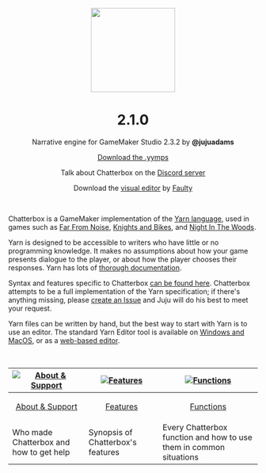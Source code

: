 <p align="center"><img src="https://raw.githubusercontent.com/JujuAdams/Chatterbox/master/LOGO.png" style="display:block; margin:auto; width:170px"></p>
<h1 align="center">2.1.0</h1>

<p align="center">Narrative engine for GameMaker Studio 2.3.2 by <b>@jujuadams</b></p>

<p align="center"><a href="https://github.com/JujuAdams/chatterbox/releases/">Download the .yymps</a></p>
<p align="center">Talk about Chatterbox on the <a href="https://discord.gg/8krYCqr">Discord server</a></p>
<p align="center">Download the <a href="https://github.com/FaultyFunctions/YarnEditor/">visual editor</a> by <a href="https://github.com/FaultyFunctions">Faulty</a></p>

&nbsp;

Chatterbox is a GameMaker implementation of the [Yarn language](https://yarnspinner.dev/), used in games such as [Far From Noise](https://www.georgebatchelor.com/farfromnoise), [Knights and Bikes](https://foamswordgames.com/#knights), and [Night In The Woods](http://www.nightinthewoods.com/).

Yarn is designed to be accessible to writers who have little or no programming knowledge. It makes no assumptions about how your game presents dialogue to the player, or about how the player chooses their responses. Yarn has lots of [thorough documentation](https://yarnspinner.dev/docs/tutorial).

Syntax and features specific to Chatterbox [can be found here](https://raw.githubusercontent.com/JujuAdams/Chatterbox/master/notes/__chatterbox_syntax/__chatterbox_syntax.txt). Chatterbox attempts to be a full implementation of the Yarn specification; if there's anything missing, please [create an Issue](https://github.com/JujuAdams/Chatterbox/issues) and Juju will do his best to meet your request.

Yarn files can be written by hand, but the best way to start with Yarn is to use an editor. The standard Yarn Editor tool is available on [Windows and MacOS](https://github.com/YarnSpinnerTool/YarnEditor/releases/), or as a [web-based editor](https://yarnspinnertool.github.io/YarnEditor/).

&nbsp;

|[![About & Support](https://raw.githubusercontent.com/wiki/JujuAdams/scribble/images/faq.png)](https://github.com/JujuAdams/Chatterbox/wiki/About-&-Support)|[![Features](https://raw.githubusercontent.com/wiki/JujuAdams/scribble/images/features.png)](https://github.com/JujuAdams/Chatterbox/wiki/Features)|[![Functions](https://raw.githubusercontent.com/wiki/JujuAdams/scribble/images/code.png)](https://github.com/JujuAdams/Chatterbox/wiki/Function-Index)|
|----------------------|----------------------|----------------------|
|<p align="center">[About & Support](https://github.com/JujuAdams/Chatterbox/wiki/About-&-Support)</p>|<p align="center">[Features](https://github.com/JujuAdams/Chatterbox/wiki/Features)</p>|<p align="center">[Functions](https://github.com/JujuAdams/Chatterbox/wiki/Function-Index)</p>|
|Who made Chatterbox and how to get help| Synopsis of Chatterbox's features | Every Chatterbox function and how to use them in common situations |

